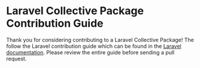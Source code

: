 # Laravel Collective Package Contribution Guide

Thank you for considering contributing to a Laravel Collective Package! The follow the Laravel contribution guide which can be found in the [Laravel documentation](http://laravel.com/docs/contributions). Please review the entire guide before sending a pull request.
